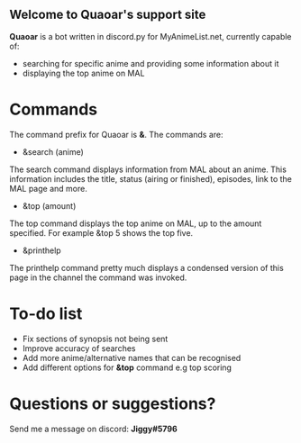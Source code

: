 ## Welcome to Quaoar's support site


**Quaoar** is a bot written in discord.py for MyAnimeList.net, currently capable of:
- searching for specific anime and providing some information about it
- displaying the top anime on MAL

# Commands
The command prefix for Quaoar is **&**. The commands are:
- &search (anime)

The search command displays information from MAL about an anime. This information includes the title, status (airing or finished), episodes, link to the MAL page and more.
- &top (amount)

The top command displays the top anime on MAL, up to the amount specified. For example &top 5 shows the top five.
- &printhelp

The printhelp command pretty much displays a condensed version of this page in the channel the command was invoked.

# To-do list
- Fix sections of synopsis not being sent
- Improve accuracy of searches
- Add more anime/alternative names that can be recognised
- Add different options for **&top** command e.g top scoring

# Questions or suggestions?
Send me a message on discord: **Jiggy#5796**
